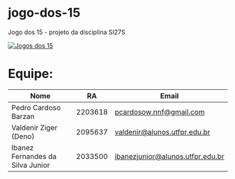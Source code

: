 # jogo-dos-15
Jogo dos 15 - projeto da disciplina SI27S

[![Jogos dos 15](https://cdn.awsli.com.br/600x700/1371/1371841/produto/57103272/5a85b42d4f.jpg)](https://youtu.be/r72NiPPBTI0)

# Equipe:
Nome | RA | Email
-----|----|-------
Pedro Cardoso Barzan | 2203618 | pcardosow.nnf@gmail.com
Valdenir Ziger (Deno) | 2095637 | valdenir@alunos.utfpr.edu.br
Ibanez Fernandes da Silva Junior | 2033500 | ibanezjunior@alunos.utfpr.edu.br
